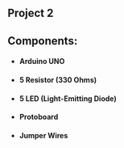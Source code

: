 ## Project 2

## Components:
* #### Arduino UNO
* #### 5 Resistor (330 Ohms)
* #### 5 LED (Light-Emitting Diode)
* #### Protoboard
* #### Jumper Wires
